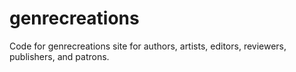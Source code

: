 # genrecreations
Code for genrecreations site for authors, artists, editors, reviewers, publishers, and patrons.
